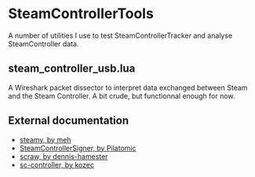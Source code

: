 SteamControllerTools
====================

A number of utilities I use to test SteamControllerTracker and analyse
SteamController data.

steam_controller_usb.lua
------------------------
A Wireshark packet dissector to interpret data exchanged between Steam
and the Steam Controller. A bit crude, but functionnal enough for now.


External documentation
----------------------
* [steamy, by meh](https://github.com/meh/steamy/blob/master/controller/README.md)
* [SteamControllerSigner, by Pilatomic](https://gitlab.com/Pilatomic/SteamControllerSinger/blob/master/main.cpp)
* [scraw, by dennis-hamester](https://dennis-hamester.gitlab.io/scraw/protocol/)
* [sc-controller, by kozec](https://github.com/kozec/sc-controller/blob/master/scc/drivers/sc_dongle.py)
